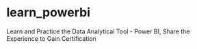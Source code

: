 # learn_powerbi
Learn and Practice the Data Analytical Tool - Power BI, Share the Experience to Gain Certification
